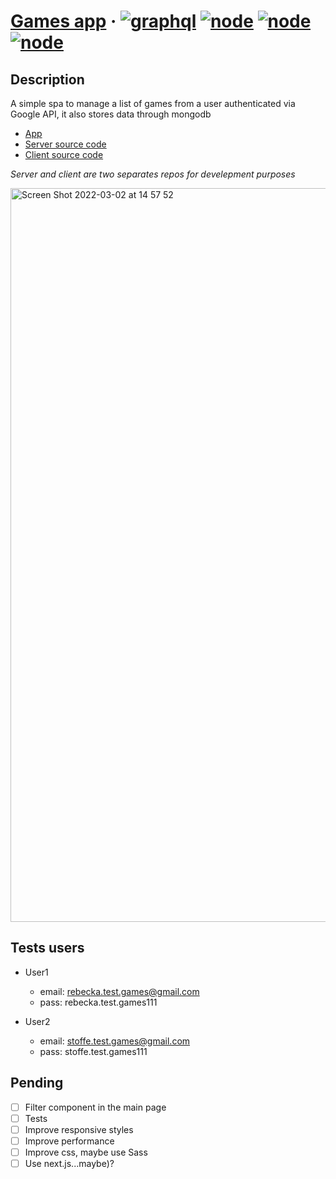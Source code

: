 # [Games app](https://games-boilerplate.herokuapp.com/) &middot; [![graphql](https://badgen.net/badge/icon/graphql?icon=graphql&label)]() [![node](https://camo.githubusercontent.com/0fcce0445fe6727b601eb31990ccdc77fd11d9b619d99258ae52aeeca6a16330/68747470733a2f2f696d672e736869656c64732e696f2f62616467652f4e6f64652e6a732d25334525334431322d626c75653f6c6f676f3d6e6f64652e6a73266c6f676f436f6c6f723d7768697465)]() [![node](https://badgen.net/badge/license/MIT/yellow)]() [![node](https://badgen.net/npm/types/react)]()

## Description

A simple spa to manage a list of games from a user authenticated via Google API, it also stores data through mongodb

- [App](https://games-boilerplate.herokuapp.com/)
- [Server source code](https://github.com/carobamarillo/games-server)
- [Client source code](https://github.com/carobamarillo/games-client)

*Server and client are two separates repos for develepment purposes*

<img width="1174" alt="Screen Shot 2022-03-02 at 14 57 52" src="https://user-images.githubusercontent.com/43792256/156420513-857a6f19-1211-48c8-ba70-a7c08ee00fa2.png">


## Tests users

- User1
  - email: rebecka.test.games@gmail.com
  - pass: rebecka.test.games111

- User2
  - email: stoffe.test.games@gmail.com
  - pass: stoffe.test.games111

## Pending
- [ ] Filter component in the main page
- [ ] Tests
- [ ] Improve responsive styles
- [ ] Improve performance
- [ ] Improve css, maybe use Sass
- [ ] Use next.js...maybe)?
